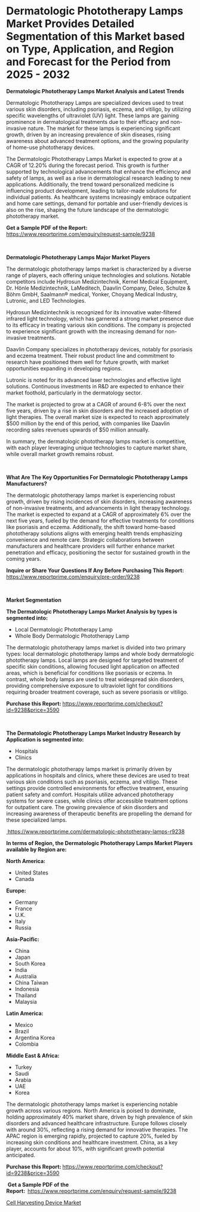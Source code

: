 <p><h1>Dermatologic Phototherapy Lamps Market Provides Detailed Segmentation of this Market based on Type, Application, and Region and Forecast for the Period from 2025 - 2032</h1></p><p><strong>Dermatologic Phototherapy Lamps Market Analysis and Latest Trends</strong></p>
<p><p>Dermatologic Phototherapy Lamps are specialized devices used to treat various skin disorders, including psoriasis, eczema, and vitiligo, by utilizing specific wavelengths of ultraviolet (UV) light. These lamps are gaining prominence in dermatological treatments due to their efficacy and non-invasive nature. The market for these lamps is experiencing significant growth, driven by an increasing prevalence of skin diseases, rising awareness about advanced treatment options, and the growing popularity of home-use phototherapy devices.</p><p>The Dermatologic Phototherapy Lamps Market is expected to grow at a CAGR of 12.20% during the forecast period. This growth is further supported by technological advancements that enhance the efficiency and safety of lamps, as well as a rise in dermatological research leading to new applications. Additionally, the trend toward personalized medicine is influencing product development, leading to tailor-made solutions for individual patients. As healthcare systems increasingly embrace outpatient and home care settings, demand for portable and user-friendly devices is also on the rise, shaping the future landscape of the dermatologic phototherapy market.</p></p>
<p><strong>Get a Sample PDF of the Report:&nbsp;</strong> <a href="https://www.reportprime.com/enquiry/request-sample/9238?utm_campaign=3314&utm_medium=2&utm_source=Github&utm_content=ia&utm_term=20032025&utm_id=dermatologic-phototherapy-lamps">https://www.reportprime.com/enquiry/request-sample/9238</a></p>
<p>&nbsp;</p>
<p><strong>Dermatologic Phototherapy Lamps Major Market Players</strong></p>
<p><p>The dermatologic phototherapy lamps market is characterized by a diverse range of players, each offering unique technologies and solutions. Notable competitors include Hydrosun Medizintechnik, Kernel Medical Equipment, Dr. Hönle Medizintechnik, LaMeditech, Daavlin Company, Deleo, Schulze & Böhm GmbH, Saalmann® medical, Yonker, Choyang Medical Industry, Lutronic, and LED Technologies.</p><p>Hydrosun Medizintechnik is recognized for its innovative water-filtered infrared light technology, which has garnered a strong market presence due to its efficacy in treating various skin conditions. The company is projected to experience significant growth with the increasing demand for non-invasive treatments.</p><p>Daavlin Company specializes in phototherapy devices, notably for psoriasis and eczema treatment. Their robust product line and commitment to research have positioned them well for future growth, with market opportunities expanding in developing regions.</p><p>Lutronic is noted for its advanced laser technologies and effective light solutions. Continuous investments in R&D are expected to enhance their market foothold, particularly in the dermatology sector.</p><p>The market is projected to grow at a CAGR of around 6-8% over the next five years, driven by a rise in skin disorders and the increased adoption of light therapies. The overall market size is expected to reach approximately $500 million by the end of this period, with companies like Daavlin recording sales revenues upwards of $50 million annually.</p><p>In summary, the dermatologic phototherapy lamps market is competitive, with each player leveraging unique technologies to capture market share, while overall market growth remains robust.</p></p>
<p>&nbsp;</p>
<p><strong>What Are The Key Opportunities For Dermatologic Phototherapy Lamps Manufacturers?</strong></p>
<p><p>The dermatologic phototherapy lamps market is experiencing robust growth, driven by rising incidences of skin disorders, increasing awareness of non-invasive treatments, and advancements in light therapy technology. The market is expected to expand at a CAGR of approximately 6% over the next five years, fueled by the demand for effective treatments for conditions like psoriasis and eczema. Additionally, the shift toward home-based phototherapy solutions aligns with emerging health trends emphasizing convenience and remote care. Strategic collaborations between manufacturers and healthcare providers will further enhance market penetration and efficacy, positioning the sector for sustained growth in the coming years.</p></p>
<p><strong>Inquire or Share Your Questions If Any Before Purchasing This Report:</strong> <a href="https://www.reportprime.com/enquiry/pre-order/9238?utm_campaign=3314&utm_medium=2&utm_source=Github&utm_content=ia&utm_term=20032025&utm_id=dermatologic-phototherapy-lamps">https://www.reportprime.com/enquiry/pre-order/9238</a></p>
<p>&nbsp;</p>
<p><strong>Market Segmentation</strong></p>
<p><strong>The Dermatologic Phototherapy Lamps Market Analysis by types is segmented into:</strong></p>
<p><ul><li>Local Dermatologic Phototherapy Lamp</li><li>Whole Body Dermatologic Phototherapy Lamp</li></ul></p>
<p><p>The dermatologic phototherapy lamps market is divided into two primary types: local dermatologic phototherapy lamps and whole body dermatologic phototherapy lamps. Local lamps are designed for targeted treatment of specific skin conditions, allowing focused light application on affected areas, which is beneficial for conditions like psoriasis or eczema. In contrast, whole body lamps are used to treat widespread skin disorders, providing comprehensive exposure to ultraviolet light for conditions requiring broader treatment coverage, such as severe psoriasis or vitiligo.</p></p>
<p><strong>Purchase this Report:&nbsp;</strong><a href="https://www.reportprime.com/checkout?id=9238&price=3590&utm_campaign=3314&utm_medium=2&utm_source=Github&utm_content=ia&utm_term=20032025&utm_id=dermatologic-phototherapy-lamps">https://www.reportprime.com/checkout?id=9238&price=3590</a></p>
<p>&nbsp;</p>
<p><strong>The Dermatologic Phototherapy Lamps Market Industry Research by Application is segmented into:</strong></p>
<p><ul><li>Hospitals</li><li>Clinics</li></ul></p>
<p><p>The dermatologic phototherapy lamps market is primarily driven by applications in hospitals and clinics, where these devices are used to treat various skin conditions such as psoriasis, eczema, and vitiligo. These settings provide controlled environments for effective treatment, ensuring patient safety and comfort. Hospitals utilize advanced phototherapy systems for severe cases, while clinics offer accessible treatment options for outpatient care. The growing prevalence of skin disorders and increasing awareness of therapeutic benefits are propelling the demand for these specialized lamps.</p></p>
<p><a href="https://www.reportprime.com/dermatologic-phototherapy-lamps-r9238?utm_campaign=3314&utm_medium=2&utm_source=Github&utm_content=ia&utm_term=20032025&utm_id=dermatologic-phototherapy-lamps">&nbsp;https://www.reportprime.com/dermatologic-phototherapy-lamps-r9238</a></p>
<p><strong>In terms of Region, the Dermatologic Phototherapy Lamps Market Players available by Region are:</strong></p>
<p>
    <p> <strong> North America: </strong>
        <ul>
            <li>United States</li>
            <li>Canada</li>
        </ul>
        </p> 
    <p> <strong> Europe: </strong>
        <ul>
            <li>Germany</li>
            <li>France</li>
            <li>U.K.</li>
            <li>Italy</li>
            <li>Russia</li>
        </ul>
        </p> 
    <p> <strong> Asia-Pacific: </strong>
        <ul>
            <li>China</li>
            <li>Japan</li>
            <li>South Korea</li>
            <li>India</li>
            <li>Australia</li>
            <li>China Taiwan</li>
            <li>Indonesia</li>
            <li>Thailand</li>
            <li>Malaysia</li>
        </ul>
        </p> 
    <p> <strong> Latin America: </strong>
        <ul>
            <li>Mexico</li>
            <li>Brazil</li>
            <li>Argentina Korea</li>
            <li>Colombia</li>
        </ul>
        </p> 
    <p> <strong> Middle East & Africa: </strong>
        <ul>
            <li>Turkey</li>
            <li>Saudi</li>
            <li>Arabia</li>
            <li>UAE</li>
            <li>Korea</li>
        </ul>
    </p>
    </p>
<p><p>The dermatologic phototherapy lamps market is experiencing notable growth across various regions. North America is poised to dominate, holding approximately 40% market share, driven by high prevalence of skin disorders and advanced healthcare infrastructure. Europe follows closely with around 30%, reflecting a rising demand for innovative therapies. The APAC region is emerging rapidly, projected to capture 20%, fueled by increasing skin conditions and healthcare investment. China, as a key player, accounts for about 10%, with significant growth potential anticipated.</p></p>
<p><strong>Purchase this Report: </strong><a href="https://www.reportprime.com/checkout?id=9238&price=3590&utm_campaign=3314&utm_medium=2&utm_source=Github&utm_content=ia&utm_term=20032025&utm_id=dermatologic-phototherapy-lamps">https://www.reportprime.com/checkout?id=9238&price=3590</a></p>
<p>&nbsp;<strong>Get a Sample PDF of the Report:&nbsp;&nbsp;</strong><a href="https://www.reportprime.com/enquiry/request-sample/9238?utm_campaign=3314&utm_medium=2&utm_source=Github&utm_content=ia&utm_term=20032025&utm_id=dermatologic-phototherapy-lamps">https://www.reportprime.com/enquiry/request-sample/9238</a></p>
<p><strong></strong></p>
<p><p><a href="https://github.com/shafriusizi/Market-Research-Report-List-1/blob/main/cell-harvesting-device-market.md?utm_campaign=3314&utm_medium=2&utm_source=Github&utm_content=ia&utm_term=20032025&utm_id=dermatologic-phototherapy-lamps">Cell Harvesting Device Market</a></p></p>